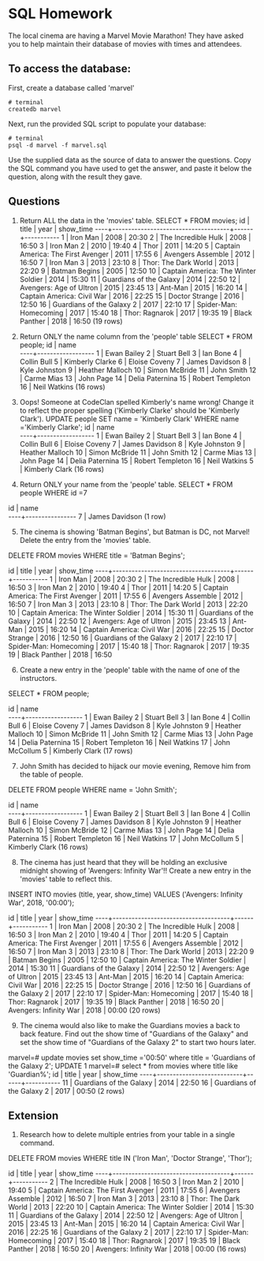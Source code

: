 # SQL Homework

The local cinema are having a Marvel Movie Marathon! They have asked you to help maintain their database of movies with times and attendees.

## To access the database:

First, create a database called 'marvel'

```
# terminal
createdb marvel
```

Next, run the provided SQL script to populate your database:

```
# terminal
psql -d marvel -f marvel.sql
```

Use the supplied data as the source of data to answer the questions. Copy the SQL command you have used to get the answer, and paste it below the question, along with the result they gave.

## Questions

1.  Return ALL the data in the 'movies' table.
SELECT * FROM movies;
id |                title                | year | show_time
----+-------------------------------------+------+-----------
 1 | Iron Man                            | 2008 | 20:30
 2 | The Incredible Hulk                 | 2008 | 16:50
 3 | Iron Man 2                          | 2010 | 19:40
 4 | Thor                                | 2011 | 14:20
 5 | Captain America: The First Avenger  | 2011 | 17:55
 6 | Avengers Assemble                   | 2012 | 16:50
 7 | Iron Man 3                          | 2013 | 23:10
 8 | Thor: The Dark World                | 2013 | 22:20
 9 | Batman Begins                       | 2005 | 12:50
10 | Captain America: The Winter Soldier | 2014 | 15:30
11 | Guardians of the Galaxy             | 2014 | 22:50
12 | Avengers: Age of Ultron             | 2015 | 23:45
13 | Ant-Man                             | 2015 | 16:20
14 | Captain America: Civil War          | 2016 | 22:25
15 | Doctor Strange                      | 2016 | 12:50
16 | Guardians of the Galaxy 2           | 2017 | 22:10
17 | Spider-Man: Homecoming              | 2017 | 15:40
18 | Thor: Ragnarok                      | 2017 | 19:35
19 | Black Panther                       | 2018 | 16:50
(19 rows)


2.  Return ONLY the name column from the 'people' table
SELECT * FROM people;
id |       name       
----+------------------
  1 | Ewan Bailey
  2 | Stuart Bell
  3 | Ian Bone
  4 | Collin Bull
  5 | Kimberly Clarke
  6 | Eloise Coveny
  7 | James Davidson
  8 | Kyle Johnston
  9 | Heather Malloch
 10 | Simon McBride
 11 | John Smith
 12 | Carme Mias
 13 | John Page
 14 | Delia Paternina
 15 | Robert Templeton
 16 | Neil Watkins
(16 rows)


3.  Oops! Someone at CodeClan spelled Kimberly's name wrong! Change it to reflect the proper spelling ('Kimberly Clarke' should be 'Kimberly Clark').
UPDATE people SET name = 'Kimberly Clark' WHERE name ='Kimberly Clarke';
id |       name       
----+------------------
 1 | Ewan Bailey
 2 | Stuart Bell
 3 | Ian Bone
 4 | Collin Bull
 6 | Eloise Coveny
 7 | James Davidson
 8 | Kyle Johnston
 9 | Heather Malloch
10 | Simon McBride
11 | John Smith
12 | Carme Mias
13 | John Page
14 | Delia Paternina
15 | Robert Templeton
16 | Neil Watkins
 5 | Kimberly Clark
(16 rows)


4.  Return ONLY your name from the 'people' table.
SELECT * FROM people WHERE id =7

id |      name      
----+----------------
  7 | James Davidson
(1 row)

5.  The cinema is showing 'Batman Begins', but Batman is DC, not Marvel! Delete the entry from the 'movies' table.

DELETE FROM
  movies
WHERE title = 'Batman Begins';

id |                title                | year | show_time
----+-------------------------------------+------+-----------
  1 | Iron Man                            | 2008 | 20:30
  2 | The Incredible Hulk                 | 2008 | 16:50
  3 | Iron Man 2                          | 2010 | 19:40
  4 | Thor                                | 2011 | 14:20
  5 | Captain America: The First Avenger  | 2011 | 17:55
  6 | Avengers Assemble                   | 2012 | 16:50
  7 | Iron Man 3                          | 2013 | 23:10
  8 | Thor: The Dark World                | 2013 | 22:20
 10 | Captain America: The Winter Soldier | 2014 | 15:30
 11 | Guardians of the Galaxy             | 2014 | 22:50
 12 | Avengers: Age of Ultron             | 2015 | 23:45
 13 | Ant-Man                             | 2015 | 16:20
 14 | Captain America: Civil War          | 2016 | 22:25
 15 | Doctor Strange                      | 2016 | 12:50
 16 | Guardians of the Galaxy 2           | 2017 | 22:10
 17 | Spider-Man: Homecoming              | 2017 | 15:40
 18 | Thor: Ragnarok                      | 2017 | 19:35
 19 | Black Panther                       | 2018 | 16:50



6.  Create a new entry in the 'people' table with the name of one of the instructors.

SELECT * FROM people;

id |       name       
----+------------------
  1 | Ewan Bailey
  2 | Stuart Bell
  3 | Ian Bone
  4 | Collin Bull
  6 | Eloise Coveny
  7 | James Davidson
  8 | Kyle Johnston
  9 | Heather Malloch
 10 | Simon McBride
 11 | John Smith
 12 | Carme Mias
 13 | John Page
 14 | Delia Paternina
 15 | Robert Templeton
 16 | Neil Watkins
 17 | John McCollum
  5 | Kimberly Clark
(17 rows)



7.  John Smith has decided to hijack our movie evening, Remove him from the table of people.

DELETE FROM
  people
WHERE name = 'John Smith';

id |       name       
----+------------------
  1 | Ewan Bailey
  2 | Stuart Bell
  3 | Ian Bone
  4 | Collin Bull
  6 | Eloise Coveny
  7 | James Davidson
  8 | Kyle Johnston
  9 | Heather Malloch
 10 | Simon McBride
 12 | Carme Mias
 13 | John Page
 14 | Delia Paternina
 15 | Robert Templeton
 16 | Neil Watkins
 17 | John McCollum
  5 | Kimberly Clark
(16 rows)


8.  The cinema has just heard that they will be holding an exclusive midnight showing of 'Avengers: Infinity War'!! Create a new entry in the 'movies' table to reflect this.

INSERT INTO movies (title, year, show_time) VALUES ('Avengers: Infinity War', 2018, '00:00');

id |                title                | year | show_time
----+-------------------------------------+------+-----------
  1 | Iron Man                            | 2008 | 20:30
  2 | The Incredible Hulk                 | 2008 | 16:50
  3 | Iron Man 2                          | 2010 | 19:40
  4 | Thor                                | 2011 | 14:20
  5 | Captain America: The First Avenger  | 2011 | 17:55
  6 | Avengers Assemble                   | 2012 | 16:50
  7 | Iron Man 3                          | 2013 | 23:10
  8 | Thor: The Dark World                | 2013 | 22:20
  9 | Batman Begins                       | 2005 | 12:50
 10 | Captain America: The Winter Soldier | 2014 | 15:30
 11 | Guardians of the Galaxy             | 2014 | 22:50
 12 | Avengers: Age of Ultron             | 2015 | 23:45
 13 | Ant-Man                             | 2015 | 16:20
 14 | Captain America: Civil War          | 2016 | 22:25
 15 | Doctor Strange                      | 2016 | 12:50
 16 | Guardians of the Galaxy 2           | 2017 | 22:10
 17 | Spider-Man: Homecoming              | 2017 | 15:40
 18 | Thor: Ragnarok                      | 2017 | 19:35
 19 | Black Panther                       | 2018 | 16:50
 20 | Avengers: Infinity War              | 2018 | 00:00
(20 rows)


9.  The cinema would also like to make the Guardians movies a back to back feature. Find out the show time of "Guardians of the Galaxy" and set the show time of "Guardians of the Galaxy 2" to start two hours later.

marvel=# update movies set show_time ='00:50' where title = 'Guardians of the Galaxy 2';
UPDATE 1
marvel=# select * from movies where title like 'Guardian%';
 id |           title           | year | show_time
----+---------------------------+------+-----------
 11 | Guardians of the Galaxy   | 2014 | 22:50
 16 | Guardians of the Galaxy 2 | 2017 | 00:50
(2 rows)

## Extension

1.  Research how to delete multiple entries from your table in a single command.

DELETE FROM movies WHERE title IN ('Iron Man', 'Doctor Strange', 'Thor');

id |                title                | year | show_time
----+-------------------------------------+------+-----------
  2 | The Incredible Hulk                 | 2008 | 16:50
  3 | Iron Man 2                          | 2010 | 19:40
  5 | Captain America: The First Avenger  | 2011 | 17:55
  6 | Avengers Assemble                   | 2012 | 16:50
  7 | Iron Man 3                          | 2013 | 23:10
  8 | Thor: The Dark World                | 2013 | 22:20
 10 | Captain America: The Winter Soldier | 2014 | 15:30
 11 | Guardians of the Galaxy             | 2014 | 22:50
 12 | Avengers: Age of Ultron             | 2015 | 23:45
 13 | Ant-Man                             | 2015 | 16:20
 14 | Captain America: Civil War          | 2016 | 22:25
 16 | Guardians of the Galaxy 2           | 2017 | 22:10
 17 | Spider-Man: Homecoming              | 2017 | 15:40
 18 | Thor: Ragnarok                      | 2017 | 19:35
 19 | Black Panther                       | 2018 | 16:50
 20 | Avengers: Infinity War              | 2018 | 00:00
(16 rows)
